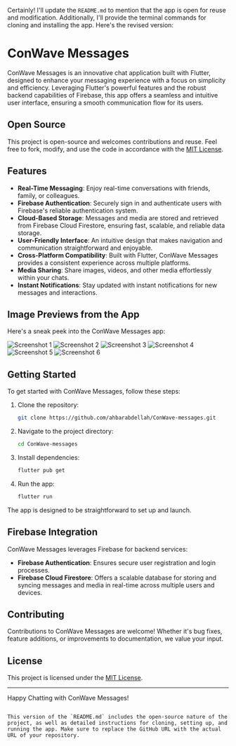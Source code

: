 Certainly! I'll update the `README.md` to mention that the app is open for reuse and modification. Additionally, I'll provide the terminal commands for cloning and installing the app. Here's the revised version:


# ConWave Messages

ConWave Messages is an innovative chat application built with Flutter, designed to enhance your messaging experience with a focus on simplicity and efficiency. Leveraging Flutter's powerful features and the robust backend capabilities of Firebase, this app offers a seamless and intuitive user interface, ensuring a smooth communication flow for its users.

## Open Source

This project is open-source and welcomes contributions and reuse. Feel free to fork, modify, and use the code in accordance with the [MIT License](LICENSE).

## Features

- **Real-Time Messaging**: Enjoy real-time conversations with friends, family, or colleagues.
- **Firebase Authentication**: Securely sign in and authenticate users with Firebase's reliable authentication system.
- **Cloud-Based Storage**: Messages and media are stored and retrieved from Firebase Cloud Firestore, ensuring fast, scalable, and reliable data storage.
- **User-Friendly Interface**: An intuitive design that makes navigation and communication straightforward and enjoyable.
- **Cross-Platform Compatibility**: Built with Flutter, ConWave Messages provides a consistent experience across multiple platforms.
- **Media Sharing**: Share images, videos, and other media effortlessly within your chats.
- **Instant Notifications**: Stay updated with instant notifications for new messages and interactions.

## Image Previews from the App

Here's a sneak peek into the ConWave Messages app:

![Screenshot 1](https://github.com/ahbarabdellah/ConWave-messages/assets/71067263/88134b1a-b88f-44fb-8d7a-f89ca3caf648)
![Screenshot 2](https://github.com/ahbarabdellah/ConWave-messages/assets/71067263/698acbb4-60db-4200-8690-7c5cf27974d9)
![Screenshot 3](https://github.com/ahbarabdellah/ConWave-messages/assets/71067263/77a2bb4a-aa75-48ee-b4f9-242b4a6a1ccf)
![Screenshot 4](https://github.com/ahbarabdellah/ConWave-messages/assets/71067263/70cb0437-fb4d-4cc2-862b-3350e147a51e)
![Screenshot 5](https://github.com/ahbarabdellah/ConWave-messages/assets/71067263/a2d21c63-16ce-430e-a091-fca15c36ab7e)
![Screenshot 6](https://github.com/ahbarabdellah/ConWave-messages/assets/71067263/252b6924-5c85-44a0-9b11-41bc11d8b733)

## Getting Started

To get started with ConWave Messages, follow these steps:

1. Clone the repository:
   ```bash
   git clone https://github.com/ahbarabdellah/ConWave-messages.git
   ```
2. Navigate to the project directory:
   ```bash
   cd ConWave-messages
   ```
3. Install dependencies:
   ```bash
   flutter pub get
   ```
4. Run the app:
   ```bash
   flutter run
   ```

The app is designed to be straightforward to set up and launch.

## Firebase Integration

ConWave Messages leverages Firebase for backend services:
- **Firebase Authentication**: Ensures secure user registration and login processes.
- **Firebase Cloud Firestore**: Offers a scalable database for storing and syncing messages and media in real-time across multiple users and devices.

## Contributing

Contributions to ConWave Messages are welcome! Whether it's bug fixes, feature additions, or improvements to documentation, we value your input.

## License

This project is licensed under the [MIT License](LICENSE).

---

Happy Chatting with ConWave Messages!
```

This version of the `README.md` includes the open-source nature of the project, as well as detailed instructions for cloning, setting up, and running the app. Make sure to replace the GitHub URL with the actual URL of your repository.
